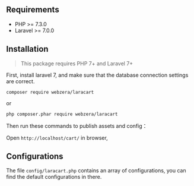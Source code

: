Requirements
------------
 - PHP >= 7.3.0
 - Laravel >= 7.0.0

Installation
------------

> This package requires PHP 7+ and Laravel 7+ 

First, install laravel 7, and make sure that the database connection settings are correct.

```
composer require webzera/laracart
```
or
```
php composer.phar require webzera/laracart
```

Then run these commands to publish assets and config：

Open `http://localhost/cart/` in browser,

Configurations
------------
The file `config/laracart.php` contains an array of configurations, you can find the default configurations in there.